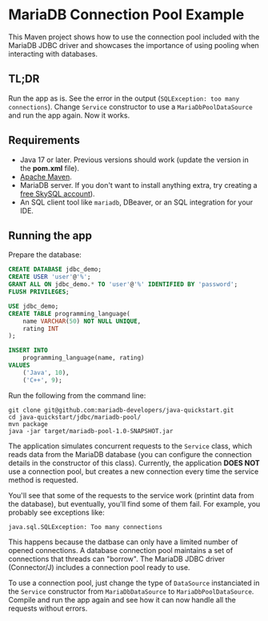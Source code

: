 # MariaDB Connection Pool Example

This Maven project shows how to use the connection pool included with the MariaDB JDBC driver and
showcases the importance of using pooling when interacting with databases.

## TL;DR

Run the app as is. See the error in the output (`SQLException: too many connections`).
Change `Service` constructor to use a `MariaDbPoolDataSource` and run the app again. Now it works.

## Requirements

- Java 17 or later. Previous versions should work (update the version
  in the **pom.xml** file).
- [Apache Maven](https://maven.apache.org).
- MariaDB server. If you don't want to install
  anything extra, try creating a
  [free SkySQL account](https://mariadb.com/products/skysql)).
- An SQL client tool like `mariadb`, DBeaver, or an SQL integration for
  your IDE.

## Running the app

Prepare the database:

```sql
CREATE DATABASE jdbc_demo;
CREATE USER 'user'@'%';
GRANT ALL ON jdbc_demo.* TO 'user'@'%' IDENTIFIED BY 'password';
FLUSH PRIVILEGES;

USE jdbc_demo;
CREATE TABLE programming_language(
    name VARCHAR(50) NOT NULL UNIQUE,
    rating INT
);

INSERT INTO
    programming_language(name, rating)
VALUES
    ('Java', 10),
    ('C++', 9);
```

Run the following from the command line:

```
git clone git@github.com:mariadb-developers/java-quickstart.git
cd java-quickstart/jdbc/mariadb-pool/
mvn package
java -jar target/mariadb-pool-1.0-SNAPSHOT.jar
```

The application simulates concurrent requests to the `Service` class, which reads data from
the MariaDB database (you can configure the connection details in the constructor of this
class). Currently, the application **DOES NOT** use a connection pool, but creates a new
connection every time the service method is requested. 

You'll see that some of the requests to the service work (printint data from the database),
but eventually, you'll find some of them fail. For example, you probably see exceptions like:

```
java.sql.SQLException: Too many connections
```

This happens because the datbase can only have a limited number of opened connections.
A database connection pool maintains a set of connections that threads can "borrow". The
MariaDB JDBC driver (Connector/J) includes a connection pool ready to use.

To use a connection pool, just change the type of `DataSource` instanciated in the `Service`
constructor from `MariaDbDataSource` to `MariaDbPoolDataSource`. Compile and run the app again
and see how it can now handle all the requests without errors.

